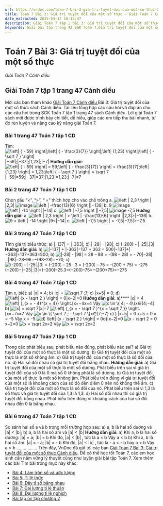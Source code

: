 ```yaml
---
url: https://vndoc.com/toan-7-bai-3-gia-tri-tuyet-doi-cua-mot-so-thuc-271293
title: Toán 7 Bài 3: Giá trị tuyệt đối của một số thực - Giải Toán 7 Cánh diều - VnDoc.com
date_extracted: 2025-04-14 16:13:47
description: Giải Toán 7 tập 1 bài 3: Giá trị tuyệt đối của một số thực bao gồm đáp án chi tiết cho các câu hỏi trong SGK Toán 7 tập 1, mời các bạn tham khảo.
keywords: Giải bài tập trang 42 SGK Toán 7,Giá trị tuyệt đối của một số thực,Giải bài tập Toán lớp 7,giải bài tập toán lớp 7 tập 1,giải toán 7,giải bài tập toán 7,giải toán lớp 7,giai toan 7,toan 7,sgk toán 7,toán lớp 7 Giá trị tuyệt đối của một số thực,giải toán 7 bài 1 cánh diều,giải toán 7 bài Giá trị tuyệt đối của một số thực,giải toán 7 cánh diều
---
```


# Toán 7 Bài 3: Giá trị tuyệt đối của một số thực
 _Giải Toán 7 Cánh diều_
## Giải Toán 7 tập 1 trang 47 Cánh diều
Mời các bạn tham khảo [Giải Toán 7 Cánh diều ](<https://vndoc.com/toan-7-canh-dieu>)Bài 3: Giá trị tuyệt đối của một số thực sách Cánh diều. Tài liệu tổng hợp các câu hỏi và đáp án cho các câu hỏi trong SGK Toán 7 tập 1 trang 47 sách Cánh diều. Lời giải Toán 7 sách mới được trình bày chi tiết, dễ hiểu[,](<https://vndoc.com/toan-lop7>) giúp các em tiếp thu bài nhanh, từ đó rèn luyện và nâng cao kỹ năng giải Toán 7.
### Bài 1 trang 47 Toán 7 tập 1 CD
Tìm: ![\\left| { - 59} \\right|;\\left| { - \\frac{3}{7}} \\right|;\\left| {1,23} \\right|;\\left| { - \\sqrt 7 } \\right|](https://i.vdoc.vn/data/image/blank.png)|−59|;|−37|;|1,23|;|−7|
**Hướng dẫn giải:**
![\\left| { - 59} \\right| = 59;\\left| { - \\frac{3}{7}} \\right| = \\frac{3}{7};\\left| {1,23} \\right| = 1,23;\\left| { - \\sqrt 7 } \\right| = \\sqrt 7](https://i.vdoc.vn/data/image/blank.png) |−59|=59;|−37|=37;|1,23|=1,23;|−7|=7
### **Bài 2 trang 47 Toán 7 tập 1 CD**
Chọn dấu “<”, “>”, “ =” thích hợp cho vào chỗ trống
a. ![\\left | 2,3 \\right |](https://i.vdoc.vn/data/image/blank.png)|2,3| ![image](https://i.vdoc.vn/data/image/2022/07/19/2-10-1.png) ![\\left | -\\frac{13}{6} \\right |](https://i.vdoc.vn/data/image/blank.png)|−136|
b. 9 ![image](https://i.vdoc.vn/data/image/2022/07/19/2-10-1.png) ![\\left | -14 \\right |](https://i.vdoc.vn/data/image/blank.png)|−14|
c. ![\\left | -7,5 \\right |](https://i.vdoc.vn/data/image/blank.png)|−7,5| ![image](https://i.vdoc.vn/data/image/2022/07/19/2-10-1.png) -7,5
**Hướng dẫn giải:**
a. ![\\left | 2,3 \\right | > \\left | -\\frac{13}{6} \\right |](https://i.vdoc.vn/data/image/blank.png)|2,3|>|−136|
b. ![9 < \\left | -14 \\right |](https://i.vdoc.vn/data/image/blank.png)9<|−14|
c. ![\\left | -7,5 \\right | > -7,5](https://i.vdoc.vn/data/image/blank.png)|−7,5|>−7,5
### Bài 3 trang 47 Toán 7 tập 1 CD
Tính giá trị biểu thức:
a\) |-137| + |-363|;
b\) |-28| - |98|;
c\) \(-200\) - |-25|.|3|
**Hướng dẫn giải:**
a\) ![|-137| + |-363|=137 + 363 = 500](https://i.vdoc.vn/data/image/blank.png)|−137|+|−363|=137+363=500;
b\) ![|-28| - |98| = 28 – 98 = -\(98 – 28\) = - 70](https://i.vdoc.vn/data/image/blank.png)|−28|−|98|=28–98=−\(98–28\)=−70;
c\) ![\(-200\) - |-25|.|3| = \(-200\) – 25 . 3 = \(-200\) – 75 = -\(200 + 75\) = -275](https://i.vdoc.vn/data/image/blank.png)\(−200\)−|−25|.|3|=\(−200\)–25.3=\(−200\)–75=−\(200+75\)=−275
### Bài 4 trang 47 Toán 7 tập 1 CD
Tìm x, biết:
a\) |x| = 4;
b\) |x| = ![\\sqrt 7 ;](https://i.vdoc.vn/data/image/blank.png)7;
c\) |x+5| = 0;
d\) ![\\left| {x - \\sqrt 2 } \\right| = 0](https://i.vdoc.vn/data/image/blank.png)|x−2|=0
**Hướng dẫn giải:**
a\)**** |x| = 4
![\\left\[ {_{x = - 4}^{x = 4}} \\right.](https://i.vdoc.vn/data/image/blank.png)\[x=−4x=4
Vậy ![x \\in \\{ 4; - 4\\}](https://i.vdoc.vn/data/image/blank.png)x∈\{4;−4\}
b\) ![|x| = \\sqrt 7](https://i.vdoc.vn/data/image/blank.png)|x|=7
![\\left\[ {_{x = - \\sqrt 7 }^{x = \\sqrt 7 }} \\right.](https://i.vdoc.vn/data/image/blank.png)\[x=−7x=7
Vậy ![x \\in \\{ \\sqrt 7 ; - \\sqrt 7 \\}](https://i.vdoc.vn/data/image/blank.png)x∈\{7;−7\}
c\) \) |x+5| = 0
x+5 = 0
x = -5
Vậy x = -5
![d\) \\left| {x - \\sqrt 2 } \\right| = 0](https://i.vdoc.vn/data/image/blank.png)d\)|x−2|=0
![x - \\sqrt 2 = 0](https://i.vdoc.vn/data/image/blank.png)x−2=0
![x = \\sqrt 2](https://i.vdoc.vn/data/image/blank.png)x=2
Vậy ![x = \\sqrt 2](https://i.vdoc.vn/data/image/blank.png)x=2
### Bài 5 trang 47 Toán 7 tập 1 CD
Trong các phát biểu sau, phát biểu nào đúng, phát biểu nào sai?
a\) Giá trị tuyệt đối của một số thực là một số dương.
b\) Giá trị tuyệt đối của một số thực là một số không âm.
c\) Giá trị tuyệt đối của một số thực là số đối của nó.
d\) Hai số đối nhau có giá trị tuyệt đối bằng nhau.
**Hướng dẫn giải:**
a\) Giá trị tuyệt đối của một số thực là một số dương.
Phát biểu trên sai vì giá trị tuyệt đối của số 0 là 0 mà số 0 không phải là số dương.
b\) Giá trị tuyệt đối của một số thực là một số không âm.
Phát biểu trên đúng vì giá trị tuyệt đối của một số là khoảng cách của số đó đến điểm 0 nên nó không thể âm.
c\) Giá trị tuyệt đối của một số thực là số đối của nó.
Phát biểu trên sai vì 1,3 là số thực và giá trị tuyệt đối của 1,3 là 1,3.
d\) Hai số đối nhau thì có giá trị tuyệt đối bằng nhau.
Phát biểu trên đúng vì khoảng cách của hai số đối nhau đến 0 là bằng nhau.
### Bài 6 trang 47 Toán 7 tập 1 CD
So sánh hai số a và b trong mỗi trường hợp sau:
a\) a, b là hai số dương và |a| < |b|;
b\) a, b là hai số âm và |a| < |b|
**Hướng dẫn giải:**
a\) Khi a, b là hai số dương:
|a| = a; |b| = b
Khi đó, |a| < |b| , tức là a < b
Vậy a < b
b\) Khi a, b là hai số âm:
|a| = - a; |b| = - b
Khi đó, |a| < |b| , tức là - a < \- b hay a > b
Vậy a > b
.................
Trên đây, VnDoc đã gửi tới các bạn [Giải Toán 7 Bài 3: Giá trị tuyệt đối của một số thực Cánh diều](<https://vndoc.com/toan-7-bai-3-gia-tri-tuyet-doi-cua-mot-so-thuc-271293>). Để có thể học tốt Toán 7, các em học sinh cần nắm vững lý thuyết cũng như luyện giải bài tập Toán 7.
Xem thêm các bài Tìm bài trong mục này khác:
  * [Bài 4: Làm tròn số và ước lượng](</toan-7-bai-4-lam-tron-so-va-uoc-luong-271297>)
  * [Bài 5: Tỉ lệ thức](</toan-7-bai-5-ti-le-thuc-271299>)
  * [Bài 6: Dãy tỉ số bằng nhau ](</toan-7-bai-6-day-ti-so-bang-nhau-271310>)
  * [Bài 7: Đại lượng tỉ lệ thuận](</toan-7-bai-7-dai-luong-ti-le-thuan-271315>)
  * [Bài 8: Đại lượng tỉ lệ nghịch](</toan-7-bai-8-dai-luong-ti-le-nghich-271405>)
  * [Bài tập ôn tập chương 2](</toan-7-bai-tap-on-tap-chuong-2-271409>)

